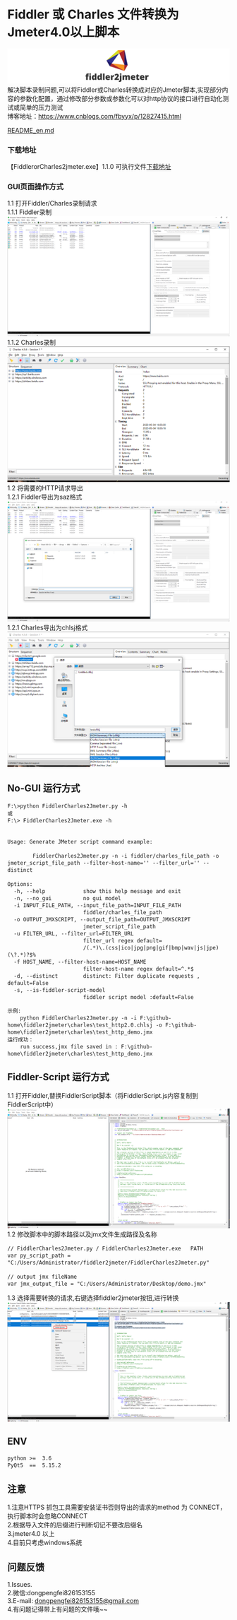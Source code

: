 # Fiddler 或 Charles 文件转换为 Jmeter4.0以上脚本
![Image text](.resources/img/logo.png)<br>
解决脚本录制问题,可以将Fiddler或Charles转换成对应的Jmeter脚本,实现部分内容的参数化配置，通过修改部分参数或参数化可以对http协议的接口进行自动化测试或简单的压力测试<br>
博客地址：https://www.cnblogs.com/fbyyx/p/12827415.html <br>

[README_en.md](README_en.md)
### 下载地址
【FiddlerorCharles2jmeter.exe】1.1.0 可执行文件[下载地址](https://github.com/dperfly/fiddler2jmeter/releases/tag/1.1.0)

### GUI页面操作方式
1.1 打开Fiddler/Charles录制请求<br>
1.1.1 Fiddler录制<br>
![Image text](.resources/img/img_01.jpg)<br>
1.1.2 Charles录制<br>
![Image text](.resources/img/img_08.jpg)<br>
1.2 将需要的HTTP请求导出<br>
1.2.1 Fiddler导出为saz格式<br>
![Image text](.resources/img/img_02.jpg)<br>
1.2.1 Charles导出为chlsj格式<br>
![Image text](.resources/img/img_07.jpg)<br>

## No-GUI 运行方式
```text
F:\>python FiddlerCharles2Jmeter.py -h  
或 
F:\> FiddlerCharles2Jmeter.exe -h


Usage: Generate JMeter script command example:

        FiddlerCharles2Jmeter.py -n -i fiddler/charles_file_path -o jmeter_script_file_path --filter-host-name='' --filter_url='' --distinct

Options:
  -h, --help            show this help message and exit
  -n, --no_gui          no gui model
  -i INPUT_FILE_PATH, --input_file_path=INPUT_FILE_PATH
                        fiddler/charles_file_path
  -o OUTPUT_JMXSCRIPT, --output_file_path=OUTPUT_JMXSCRIPT
                        jmeter_script_file_path
  -u FILTER_URL, --filter_url=FILTER_URL
                        filter_url regex default=
                        /(.*)\.(css|ico|jpg|png|gif|bmp|wav|js|jpe)(\?.*)?$%
  -f HOST_NAME, --filter-host-name=HOST_NAME
                        filter-host-name regex default=^.*$
  -d, --distinct        distinct: Filter duplicate requests , default=False
  -s, --is-fiddler-script-model
                        fiddler script model :default=False

```
```text
示例:
    python FiddlerCharles2Jmeter.py -n -i F:\github-home\fiddler2jmeter\charles\test_http2.0.chlsj -o F:\github-home\fiddler2jmeter\charles\test_http_demo.jmx
运行成功：
    run success,jmx file saved in : F:\github-home\fiddler2jmeter\charles\test_http_demo.jmx
```

## Fiddler-Script 运行方式
1.1 打开Fiddler,替换FiddlerScript脚本（将FiddlerScript.js内容复制到FiddlerScript中）<br>
![Image text](.resources/img/fiddlerScript.png)<br>
1.2 修改脚本中的脚本路径以及jmx文件生成路径及名称<br>
```text
// FiddlerCharles2Jmeter.py / FiddlerCharles2Jmeter.exe   PATH
var py_script_path = "C:/Users/Administrator/fiddler2jmeter/FiddlerCharles2Jmeter.py"

// output jmx fileName
var jmx_output_file = "C:/Users/Administrator/Desktop/demo.jmx"
```
1.3 选择需要转换的请求,右键选择fiddler2jmeter按钮,进行转换<br>
![Image text](.resources/img/fiddlerbutton.png)<br>

## ENV
```buildoutcfg
python >=  3.6  
PyQt5  ==  5.15.2
```

## 注意
1.注意HTTPS 抓包工具需要安装证书否则导出的请求的method 为 CONNECT，执行脚本时会忽略CONNECT<br>
2.根据导入文件的后缀进行判断切记不要改后缀名<br>
3.jmeter4.0 以上<br>
4.目前只考虑windows系统<br>


## 问题反馈
1.Issues.<br>
2.微信:dongpengfei826153155<br>
3.E-mail: dongpengfei826153155@gmail.com<br>
4.有问题记得带上有问题的文件哦~~<br>